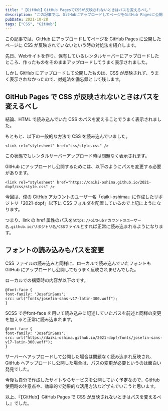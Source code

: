 ```yaml
---
title: "【GitHub】GitHub PagesでCSSが反映されないときはパスを変えるべし"
description: "この記事では、GitHubにアップロードしてページをGitHub Pagesに公開したページにCSSが反映されていないという時の対処法を紹介します。結論、パスを変えることで解消されますが、詳しくは記事をご覧ください。"
pubDate: 2021-10-28
tags: ["CSS", "GitHub"]
---
```


この記事では、GitHub にアップロードしてページを GitHub Pages に公開したページに CSS が反映されていないという時の対処法を紹介します。

先日、Webサイトを作り、保有しているレンタルサーバーにアップロードしたところ、作ったものをそのままアップロードしてうまく表示されました。

しかし GitHub にアップロードして公開したものは、CSS が反映されず、うまく表示されなかったので、対処法を備忘録として残します。

## **GitHub Pages で CSS が反映されないときはパスを変えるべし**

結論、HTML で読み込んでいた CSS のパスを変えることでうまく表示されました。

もともと、以下の一般的な方法で CSS を読み込んでいました。

```
<link rel="stylesheet" href="css/style.css" />
```

この状態でもレンタルサーバーアップロード時は問題なく表示されます。

GitHub にアップロードし公開するためには、以下のようにパスを変更する必要があります。

```
<link rel="stylesheet" href="https://daiki-oshima.github.io/2021-dopf/css/style.css" />
```

今回は、僕の GitHub アカウントのユーザー名「daiki-oshima」に作成したリポジトリ「2021-dopf」以下に CSS フォルダを配置しているので上記にようになります。

つまり、link の href 属性のパスを`https://GitHubアカウントのユーザー名.github.io/リポジトリ名/CSSファイル`とすれば正常に読み込まれるようになります。

## フォントの読み込みもパスを変更

CSS ファイルの読み込みと同様に、ローカルで読み込んでいたフォントも GitHub にアップロードし公開してもうまく反映されませんでした。

ローカルでの構築時の内容が以下のです。

```
@font-face {
font-family: 'JosefinSans';
src: url("fonts/josefin-sans-v17-latin-300.woff");
}
```

SCSS で＠font-face を用いて読み込みに記述していたパスを前述と同様の変更を加えると正常に読み込まれます。

```
@font-face {
font-family: 'JosefinSans';
src: url("https://daiki-oshima.github.io/2021-dopf/fonts/josefin-sans-v17-latin-300.woff");
}
```

サーバーへアップロードして公開した場合は問題なく読み込まれ反映され、GitHub へアップロードし公開した場合は、パスの変更が必要というのは面白い発見でした。

今後も自分で作成したサイトやらサービスを公開していく予定なので、GitHub 使用時の注意点や、効率的で効果的な活用方法など学んでいこうと思います。

以上、『【GitHub】GitHub Pages で CSS が反映されないときはパスを変えるべし』でした。
